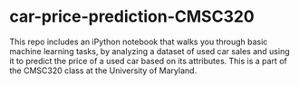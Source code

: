 # car-price-prediction-CMSC320
This repo includes an iPython notebook that walks you through basic machine learning tasks, by analyzing a dataset of used car sales and using it to predict the price of a used car based on its attributes. This is a part of the CMSC320 class at the University of Maryland.
